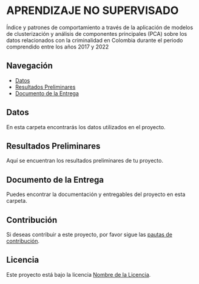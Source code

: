 <!DOCTYPE html>
<html lang="en">
<head>
    <meta charset="UTF-8">
    <meta name="viewport" content="width=device-width, initial-scale=1.0">
</head>
<body>

# APRENDIZAJE NO SUPERVISADO

Índice y patrones de comportamiento a través de la aplicación de modelos de clusterización y análisis de componentes principales (PCA) sobre los datos relacionados con la criminalidad en Colombia durante el periodo comprendido entre los años 2017 y 2022

## Navegación

- [Datos](Datos)
- [Resultados Preliminares](#resultados-preliminares)
- [Documento de la Entrega](#documento-de-la-entrega)

## Datos

En esta carpeta encontrarás los datos utilizados en el proyecto.

## Resultados Preliminares

Aquí se encuentran los resultados preliminares de tu proyecto.

## Documento de la Entrega

Puedes encontrar la documentación y entregables del proyecto en esta carpeta.

## Contribución

Si deseas contribuir a este proyecto, por favor sigue las [pautas de contribución](CONTRIBUTING.md).

## Licencia

Este proyecto está bajo la licencia [Nombre de la Licencia](LICENSE).

</body>
</html>



